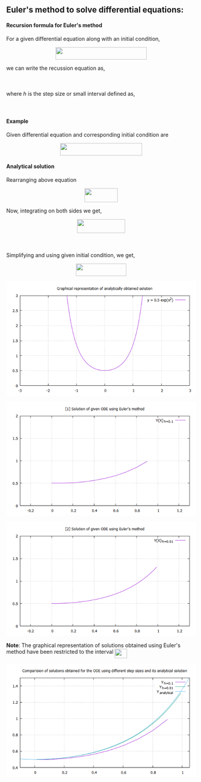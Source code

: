 ## Euler's method to solve differential equations:

#### Recursion formula for Euler's method 

For a given differential equation along with an initial condition,
<p align="center"><img src="/DEQ/EUM/tex/054908681de2467556fc61948104977c.svg?invert_in_darkmode&sanitize=true" align=middle width=241.50246284999997pt height=33.81208709999999pt/></p>

we can write the recussion equation as,
<p align="center"><img src="/DEQ/EUM/tex/c586f9728dbf09571df281187035e279.svg?invert_in_darkmode&sanitize=true" align=middle width=153.4970448pt height=16.438356pt/></p>

where _h_ is the step size or small interval defined as,
<p align="center"><img src="/DEQ/EUM/tex/3b5d068f9cbd98226faf7e1c9a02318e.svg?invert_in_darkmode&sanitize=true" align=middle width=217.1358354pt height=17.74618065pt/></p>

#### Example
Given differential equation and corresponding initial condition are 
<p align="center"><img src="/DEQ/EUM/tex/81c3242907286b19801e96f9c0484ff0.svg?invert_in_darkmode&sanitize=true" align=middle width=217.65536924999998pt height=33.81208709999999pt/></p>

#### Analytical solution

Rearranging above equation
<p align="center"><img src="/DEQ/EUM/tex/9425c8cf313e2892186a0901e6389fa5.svg?invert_in_darkmode&sanitize=true" align=middle width=87.6194055pt height=37.0084374pt/></p> 
Now, integrating on both sides we get,
<p align="center"><img src="/DEQ/EUM/tex/91678741fe654c9ce87fafac692480fd.svg?invert_in_darkmode&sanitize=true" align=middle width=127.94808509999999pt height=37.0084374pt/></p> 

<p align="center"><img src="/DEQ/EUM/tex/e96d89a99aafe81b4deaf2b6c4fb503c.svg?invert_in_darkmode&sanitize=true" align=middle width=107.74933784999999pt height=17.399144399999997pt/></p>
Simplifying and using given initial condition, we get,
<p align="center"><img src="/DEQ/EUM/tex/3cc3f3e52689e0786a120f012a7264b1.svg?invert_in_darkmode&sanitize=true" align=middle width=133.27930439999997pt height=32.990165999999995pt/></p>

![Analytical Solution](analytical.png)

![Solution for step size h = 0.1](euler1.png)

![Solution for step size h = 0.01](euler2.png)


**Note**: The graphical representation of solutions obtained using Euler's method have been restricted to the interval <img src="/DEQ/EUM/tex/acf5ce819219b95070be2dbeb8a671e9.svg?invert_in_darkmode&sanitize=true" align=middle width=32.87674994999999pt height=24.65753399999998pt/>


![Comparision of analytical solution and solutions obtained by Euler's method](euler_comparision.png)
